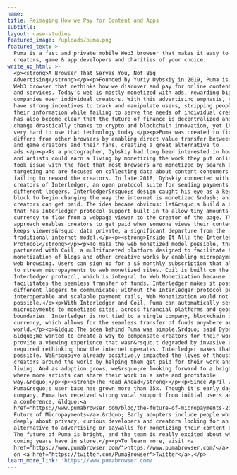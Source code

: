```yaml
---
name:
title: Reimaging How we Pay for Content and Apps
subtitle:
layout: case-studies
featured_image: /uploads/puma.png
featured_text: >-
  Puma is a fast and private mobile Web3 browser that makes it easy to support
  creators, game & app developers and charities of your choice.
write_up_html: >-
  <p><strong>A Browser That Serves You, Not Big
  Advertising</strong></p><p>Founded by Yuriy Dybskiy in 2019, Puma is a mobile
  Web3 browser that rethinks how we discover and pay for online content, games
  and services. Today's web is mostly monetized with ads, rewarding big tech
  companies over individual creators. With this advertising emphasis, companies
  have strong incentives to track and manipulate users, stripping people of
  their information while failing to serve the needs of individual creators. It
  has also become clear that the future of finance is decentralized and going to
  change drastically thanks to crypto and blockchain innovation, yet it&rsquo;s
  very hard to use that technology today.</p><p>Puma was created to fix this. It
  differs from other browsers by enabling direct value transfer between content
  and game creators and their fans, creating a great alternative to
  ads.</p><p>As a photographer, Dybskiy had long been interested in how creators
  and artists could earn a living by monetizing the work they put online. He
  took issue with the fact that most browsers are monetized by search ads and
  targeting and are focused on collecting data about content consumers while
  failing to reward the creators. In late 2018, Dybskiy connected with the
  creators of Interledger, an open protocol suite for sending payments across
  different ledgers. Interledger&rsquo;s design caught his eye as a key building
  block to begin changing the way the internet is monetized &ndash; and how
  creators can get paid. The idea became obvious: let&rsquo;s build a browser
  that has Interledger protocol support built in to allow tiny amounts of
  currency to flow from a webpage viewer to the creator of the page. This
  approach enables creators to get paid when someone views their content but
  keeps viewers&rsquo; data private, a significant departure from the
  traditional internet model.</p><p><strong>Inside It All: the Interledger
  Protocol</strong></p><p>To make the web monetized model possible, the company
  partnered with Coil, a multifaceted platform designed to facilitate the
  monetization of blogs and other creative works by enabling micropayments while
  web browsing. Users can sign up for a $5 monthly subscription that allows them
  to stream micropayments to web monetized sites. Coil is built on the
  Interledger protocol, which is integral to Web Monetization because it
  facilitates the seamless transfer of funds. Interledger makes it possible for
  different ledgers to communicate; without the Interledger protocol providing
  interoperable and scalable payment rails, Web Monetization would not be
  possible.</p><p>With Interledger and Coil, Puma can automatically send
  micropayments to monetized sites, across financial platforms and geographical
  boundaries. Interledger is not tied to a single company, blockchain or
  currency, which allows for the seamless transfer of funds anywhere around the
  world.</p><p>&ldquo;The idea behind Puma was simple,&rdquo; said Dybskiy.
  &ldquo;We wanted to create a way to compensate creators for their work and
  provide a viewing experience that wasn&rsquo;t degraded by invasive ads, which
  required rethinking how the internet operates. Interledger makes that
  possible. We&rsquo;ve already positively impacted the lives of thousands of
  creators around the world by helping them get paid for their work and earn a
  living. And as adoption grows, we&rsquo;re looking forward to a bright future
  where more artists can share their work in a safe and profitable
  way.&rdquo;</p><p><strong>The Road Ahead</strong></p><p>Since April 2020,
  Puma&rsquo;s user base has grown more than 35x. Though it's early days for the
  company, Puma has received strong vocal support from initial users and hosted
  a conference, &ldquo;<a
  href="https://www.pumabrowser.com/blog/the-future-of-micropayments-2020-conference-overview">The
  Future of Micropayments</a>.&rdquo; Early adopters include people who care
  deeply about privacy, curious developers and creators looking for an
  alternative to advertising or paywalls for monetizing their content online.
  The future of Puma is bright, and the team is really excited about what the
  coming years have in store.</p><p>To learn more, visit <a
  href="https://www.pumabrowser.com/">https://www.pumabrowser.com/</a> or follow
  on <a href="https://twitter.com/PumaBrowser">Twitter</a>.</p>
learn_more_link: 'https://www.pumabrowser.com/'
---
```

